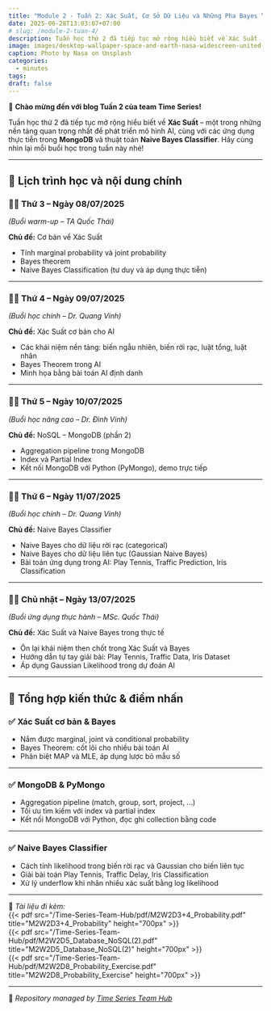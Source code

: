 ```yaml
---
title: "Module 2 - Tuần 2: Xác Suất, Cơ Sở Dữ Liệu và Những Pha Bayes “Khét Lẹt”!"
date: 2025-06-28T13:03:07+07:00
# slug: /module-2-tuan-4/
description: Tuần học thứ 2 đã tiếp tục mở rộng hiểu biết về Xác Suất
image: images/desktop-wallpaper-space-and-earth-nasa-widescreen-united-states-horizon-from-space-nasa.jpg
caption: Photo by Nasa on Unsplash
categories:
  - minutes
tags:
draft: false
---
```


🎉 **Chào mừng đến với blog Tuần 2 của team Time Series!**

Tuần học thứ 2 đã tiếp tục mở rộng hiểu biết về **Xác Suất** – một trong những nền tảng quan trọng nhất để phát triển mô hình AI, cùng với các ứng dụng thực tiễn trong **MongoDB** và thuật toán **Naive Bayes Classifier**. Hãy cùng nhìn lại mỗi buổi học trong tuần này nhé!

---

## 📅 **Lịch trình học và nội dung chính**

### 🧑‍🏫 **Thứ 3 – Ngày 08/07/2025**

_(Buổi warm-up – TA Quốc Thái)_

**Chủ đề:** Cơ bản về Xác Suất

- Tính marginal probability và joint probability  
- Bayes theorem  
- Naive Bayes Classification (tư duy và áp dụng thực tiễn)

---

### 👨‍🎓 **Thứ 4 – Ngày 09/07/2025**

_(Buổi học chính – Dr. Quang Vinh)_

**Chủ đề:** Xác Suất cơ bản cho AI

- Các khái niệm nền tảng: biến ngẫu nhiên, biến rời rạc, luật tổng, luật nhân  
- Bayes Theorem trong AI  
- Minh họa bằng bài toán AI định danh

---

### 🧑‍🎓 **Thứ 5 – Ngày 10/07/2025**

_(Buổi học nâng cao – Dr. Đình Vinh)_

**Chủ đề:** NoSQL – MongoDB (phần 2)

- Aggregation pipeline trong MongoDB  
- Index và Partial Index  
- Kết nối MongoDB với Python (PyMongo), demo trực tiếp

---

### 👨‍🎓 **Thứ 6 – Ngày 11/07/2025**

_(Buổi học chính – Dr. Quang Vinh)_

**Chủ đề:** Naive Bayes Classifier

- Naive Bayes cho dữ liệu rời rạc (categorical)  
- Naive Bayes cho dữ liệu liên tục (Gaussian Naive Bayes)  
- Bài toán ứng dụng trong AI: Play Tennis, Traffic Prediction, Iris Classification

---

### 👨‍🎓 **Chủ nhật – Ngày 13/07/2025**

_(Buổi ứng dụng thực hành – MSc. Quốc Thái)_

**Chủ đề:** Xác Suất và Naive Bayes trong thực tế

- Ôn lại khái niệm then chốt trong Xác Suất và Bayes  
- Hướng dẫn tự tay giải bài: Play Tennis, Traffic Data, Iris Dataset  
- Áp dụng Gaussian Likelihood trong dự đoán AI

---

## 📌 **Tổng hợp kiến thức & điểm nhấn**

### ✅ **Xác Suất cơ bản & Bayes**

- Nắm được marginal, joint và conditional probability  
- Bayes Theorem: cốt lõi cho nhiều bài toán AI  
- Phân biệt MAP và MLE, áp dụng lược bỏ mẫu số

---

### ✅ **MongoDB & PyMongo**

- Aggregation pipeline (match, group, sort, project, ...)  
- Tối ưu tìm kiếm với index và partial index  
- Kết nối MongoDB với Python, đọc ghi collection bằng code

---

### ✅ **Naive Bayes Classifier**

- Cách tính likelihood trong biến rời rạc và Gaussian cho biến liên tục  
- Giải bài toán Play Tennis, Traffic Delay, Iris Classification  
- Xử lý underflow khi nhân nhiều xác suất bằng log likelihood

---

📂 _Tài liệu đi kèm:_  
{{< pdf src="/Time-Series-Team-Hub/pdf/M2W2D3+4_Probability.pdf" title="M2W2D3+4_Probability" height="700px" >}}  
{{< pdf src="/Time-Series-Team-Hub/pdf/M2W2D5_Database_NoSQL(2).pdf" title="M2W2D5_Database_NoSQL(2)" height="700px" >}}  
{{< pdf src="/Time-Series-Team-Hub/pdf/M2W2D8_Probability_Exercise.pdf" title="M2W2D8_Probability_Exercise" height="700px" >}}  



---

🧠 _Repository managed by [Time Series Team Hub](https://github.com/Jennifer1907/Time-Series-Team-Hub)_

